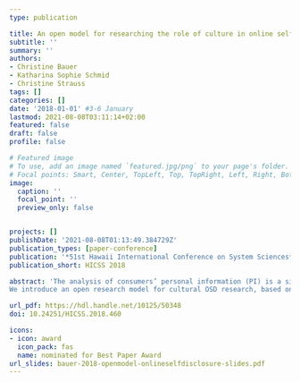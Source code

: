 ```yaml
---
type: publication

title: An open model for researching the role of culture in online self-disclosure
subtitle: ''
summary: ''
authors:
- Christine Bauer
- Katharina Sophie Schmid
- Christine Strauss
tags: []
categories: []
date: '2018-01-01' #3-6 January
lastmod: 2021-08-08T03:11:14+02:00
featured: false
draft: false
profile: false

# Featured image
# To use, add an image named `featured.jpg/png` to your page's folder.
# Focal points: Smart, Center, TopLeft, Top, TopRight, Left, Right, BottomLeft, Bottom, BottomRight.
image:
  caption: ''
  focal_point: ''
  preview_only: false


projects: []
publishDate: '2021-08-08T01:13:49.384729Z'
publication_types: [paper-conference]
publication: '*51st Hawaii International Conference on System Sciences*'
publication_short: HICSS 2018

abstract: 'The analysis of consumers’ personal information (PI) is a significant source to learn about consumers. In online settings, many consumers disclose PI abundantly - this is particularly true for information provided on social network services. Still, people manage the privacy level they want to maintain by disclosing by disclosing PI accordingly. In addition, studies have shown that consumers’ online self-disclosure (OSD) differs across cultures. Therefore, intelligent systems should consider cultural issues when collecting, processing, storing or protecting data from consumers. However, existing studies typically rely on a comparison of two cultures, providing valuable insights but not drawing a comprehensive picture.
We introduce an open research model for cultural OSD research, based on the privacy calculus theory. Our open research model incorporates six cultural dimensions, six predictors, and 24 structured propositions. It represents a comprehensive approach that provides a basis to explain possible cultural OSD phenomena in a systematic way.'

url_pdf: https://hdl.handle.net/10125/50348
doi: 10.24251/HICSS.2018.460

icons:
- icon: award
  icon_pack: fas
  name: nominated for Best Paper Award
url_slides: bauer-2018-openmodel-onlineselfdisclosure-slides.pdf
---
```

